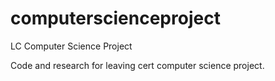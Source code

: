 # computerscienceproject
LC Computer Science Project

Code and research for leaving cert computer science project.

